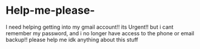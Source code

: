 # Help-me-please-
I need helping getting into my gmail account!! its Urgent!! but i cant remember my password, and i no longer have access to the phone or email backup!! please help me idk anything about this stuff
